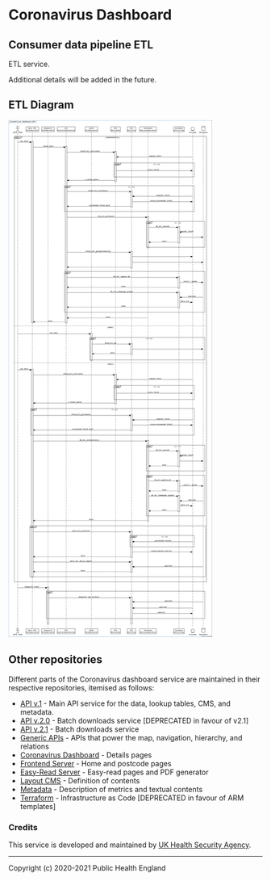 # Coronavirus Dashboard

## Consumer data pipeline ETL

ETL service. 

Additional details will be added in the future.

## ETL Diagram

![Sequence diagram of the ETL](etl_diagram/etl.png)

## Other repositories

Different parts of the Coronavirus dashboard service are maintained in their respective 
repositories, itemised as follows:
 
- [API v.1](https://github.com/publichealthengland/coronavirus-dashboard-api-v1) - Main API service for the data, lookup tables, CMS, and metadata.
- [API v.2.0](https://github.com/publichealthengland/coronavirus-dashboard-api-v2) - Batch downloads service [DEPRECATED in favour of v2.1]
- [API v.2.1](https://github.com/publichealthengland/coronavirus-dashboard-api-v2-server) - Batch downloads service
- [Generic APIs](https://github.com/publichealthengland/coronavirus-dashboard-generic-apis) - APIs that power the map, navigation, hierarchy, and relations
- [Coronavirus Dashboard](https://github.com/publichealthengland/coronavirus-dashboard) - Details pages
- [Frontend Server](https://github.com/publichealthengland/coronavirus-dashboard-frontend-server) - Home and postcode pages
- [Easy-Read Server](https://github.com/publichealthengland/coronavirus-dashboard-easy-read) - Easy-read pages and PDF generator
- [Layout CMS](https://github.com/publichealthengland/coronavirus-dashboard-layouts) - Definition of contents
- [Metadata](https://github.com/publichealthengland/coronavirus-dashboard-metadata) - Description of metrics and textual contents
- [Terraform](https://github.com/publichealthengland/coronavirus-dashboard-terraform) - Infrastructure as Code [DEPRECATED in favour of ARM templates]

### Credits
This service is developed and maintained by [UK Health Security Agency](https://www.gov.uk/government/organisations/uk-health-security-agency).

---

Copyright (c) 2020-2021 Public Health England